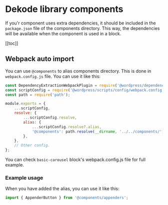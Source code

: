 # Dekode library components

If you'r component uses extra dependencies, it should be included in the `package.json` file of the components directory. This way, the dependencies will be available when the component is used in a block.

[[toc]]
## Webpack auto import

You can use `@components` to alias components directory. This is done in `webpack.config.js` file. You can use it like this:

```js
const DependencyExtractionWebpackPlugin = require('@wordpress/dependency-extraction-webpack-plugin');
const scriptConfig = require('@wordpress/scripts/config/webpack.config');
const path = require('path');

module.exports = {
	...scriptConfig,
	resolve: {
		...scriptConfig.resolve,
		alias: {
			...scriptConfig.resolve?.alias,
			'@components': path.resolve(__dirname, '../../components/'),
		},
	},
	// Other config.
};
```

You can check `basic-carousel` block's webpack.config.js file for full example.

### Example usage

When you have added the alias, you can use it like this:

```js
import { AppenderButton } from '@components/appenders';
```
